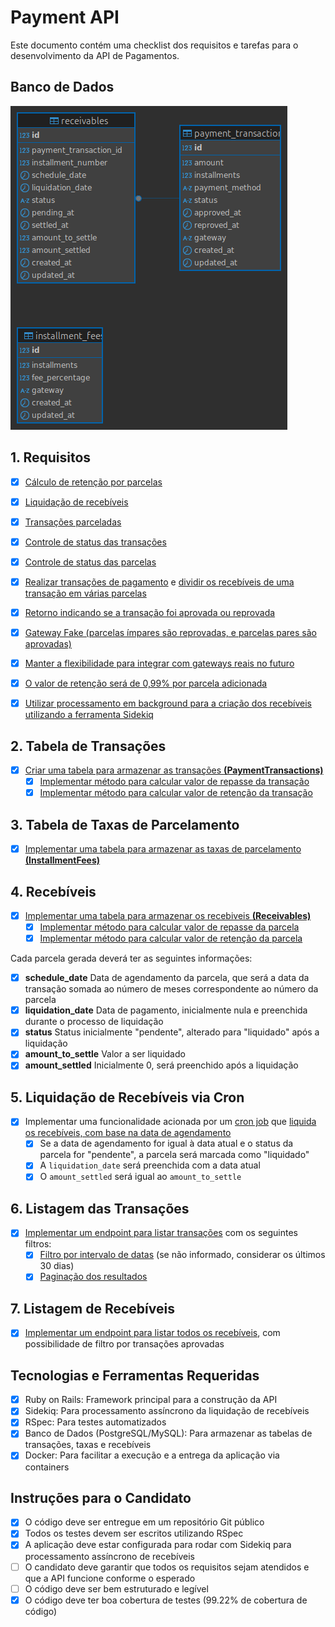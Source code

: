 # Payment API

Este documento contém uma checklist dos requisitos e tarefas para o desenvolvimento da API de Pagamentos.

## Banco de Dados

![ERD](https://github.com/luiz-ouroboros/payment_api/blob/master/public/db_erd.png)

## 1. Requisitos

- [x] [Cálculo de retenção por parcelas](https://github.com/luiz-ouroboros/payment_api/blob/78eba055257b794a298bbbdf1500977ca863e388/app/models/receivable.rb#L20)
- [x] [Liquidação de recebíveis](https://github.com/luiz-ouroboros/payment_api/blob/78eba055257b794a298bbbdf1500977ca863e388/config/initializers/sidekiq_cron.rb#L3)
- [x] [Transações parceladas](https://github.com/luiz-ouroboros/payment_api/blob/78eba055257b794a298bbbdf1500977ca863e388/app/models/receivables/create_by_payment_transaction.rb#L1)
- [x] [Controle de status das transações](https://github.com/luiz-ouroboros/payment_api/blob/78eba055257b794a298bbbdf1500977ca863e388/app/models/payment_transaction.rb#L18)
- [x] [Controle de status das parcelas](https://github.com/luiz-ouroboros/payment_api/blob/78eba055257b794a298bbbdf1500977ca863e388/app/models/receivable.rb#L15)

- [x] [Realizar transações de pagamento](https://github.com/luiz-ouroboros/payment_api/blob/78eba055257b794a298bbbdf1500977ca863e388/app/models/payment_transactions/create.rb#L12) e [dividir os recebíveis de uma transação em várias parcelas](https://github.com/luiz-ouroboros/payment_api/blob/78eba055257b794a298bbbdf1500977ca863e388/app/models/receivables/create_by_payment_transaction.rb#L1)
- [x] [Retorno indicando se a transação foi aprovada ou reprovada](https://github.com/luiz-ouroboros/payment_api/blob/78eba055257b794a298bbbdf1500977ca863e388/app/models/gateways/fake_gateway/creation_validation.rb#L5)
- [x] [Gateway Fake (parcelas ímpares são reprovadas, e parcelas pares são aprovadas)](https://github.com/luiz-ouroboros/payment_api/blob/78eba055257b794a298bbbdf1500977ca863e388/app/models/gateways/fake_gateway/creation_validation.rb#L5)
- [x] [Manter a flexibilidade para integrar com gateways reais no futuro](https://github.com/luiz-ouroboros/payment_api/blob/78eba055257b794a298bbbdf1500977ca863e388/app/models/gateways.rb#L2)
- [x] [O valor de retenção será de 0,99% por parcela adicionada](https://github.com/luiz-ouroboros/payment_api/blob/78eba055257b794a298bbbdf1500977ca863e388/app/models/installment_fee.rb#L7)
- [x] [Utilizar processamento em background para a criação dos recebíveis utilizando a ferramenta Sidekiq](https://github.com/luiz-ouroboros/payment_api/blob/78eba055257b794a298bbbdf1500977ca863e388/app/models/payment_transactions/create.rb#L49)

## 2. Tabela de Transações

- [x] [Criar uma tabela para armazenar as transações **(PaymentTransactions)**](https://github.com/luiz-ouroboros/payment_api/blob/78eba055257b794a298bbbdf1500977ca863e388/db/migrate/20250227223819_create_payment_transactions.rb) 
  - [x] [Implementar método para calcular valor de repasse da transação](https://github.com/luiz-ouroboros/payment_api/blob/78eba055257b794a298bbbdf1500977ca863e388/app/models/payment_transaction.rb#L53)
  - [x] [Implementar método para calcular valor de retenção da transação](https://github.com/luiz-ouroboros/payment_api/blob/78eba055257b794a298bbbdf1500977ca863e388/app/models/payment_transaction.rb#L42)

## 3. Tabela de Taxas de Parcelamento

- [x] [Implementar uma tabela para armazenar as taxas de parcelamento **(InstallmentFees)**](https://github.com/luiz-ouroboros/payment_api/blob/78eba055257b794a298bbbdf1500977ca863e388/db/migrate/20250227224235_create_installment_fees.rb) 

## 4. Recebíveis

- [x] [Implementar uma tabela para armazenar os recebiveis **(Receivables)**](https://github.com/luiz-ouroboros/payment_api/blob/78eba055257b794a298bbbdf1500977ca863e388/db/migrate/20250227224750_create_receivables.rb)
  - [x] [Implementar método para calcular valor de repasse da parcela](https://github.com/luiz-ouroboros/payment_api/blob/78eba055257b794a298bbbdf1500977ca863e388/app/models/receivable.rb#L30)
  - [x] [Implementar método para calcular valor de retenção da parcela](https://github.com/luiz-ouroboros/payment_api/blob/78eba055257b794a298bbbdf1500977ca863e388/app/models/receivable.rb#L20)

Cada parcela gerada deverá ter as seguintes informações:
- [x] **schedule_date** Data de agendamento da parcela, que será a data da transação somada ao número de meses correspondente ao número da parcela
- [x] **liquidation_date** Data de pagamento, inicialmente nula e preenchida durante o processo de liquidação
- [x] **status** Status inicialmente "pendente", alterado para "liquidado" após a liquidação
- [x] **amount_to_settle** Valor a ser liquidado
- [x] **amount_settled** Inicialmente 0, será preenchido após a liquidação

## 5. Liquidação de Recebíveis via Cron

- [x] Implementar uma funcionalidade acionada por um [cron job](https://github.com/luiz-ouroboros/payment_api/blob/78eba055257b794a298bbbdf1500977ca863e388/config/initializers/sidekiq_cron.rb) que [liquida os recebíveis, com base na data de agendamento](https://github.com/luiz-ouroboros/payment_api/blob/78eba055257b794a298bbbdf1500977ca863e388/app/models/receivables/settle_all_today.rb)
  - [x] Se a data de agendamento for igual à data atual e o status da parcela for "pendente", a parcela será marcada como "liquidado"
  - [x] A `liquidation_date` será preenchida com a data atual
  - [x] O `amount_settled` será igual ao `amount_to_settle`

## 6. Listagem das Transações

- [x] [Implementar um endpoint para listar transações](https://github.com/luiz-ouroboros/payment_api/blob/78eba055257b794a298bbbdf1500977ca863e388/app/controllers/payment_transactions_controller.rb#L2) com os seguintes filtros:
  - [x] [Filtro por intervalo de datas](https://github.com/luiz-ouroboros/payment_api/blob/78eba055257b794a298bbbdf1500977ca863e388/app/models/payment_transactions/get.rb#L50) (se não informado, considerar os últimos 30 dias)
  - [x] [Paginação dos resultados](https://github.com/luiz-ouroboros/payment_api/blob/78eba055257b794a298bbbdf1500977ca863e388/app/models/payment_transactions/get.rb#L61)

## 7. Listagem de Recebíveis

- [x] [Implementar um endpoint para listar todos os recebíveis](https://github.com/luiz-ouroboros/payment_api/blob/78eba055257b794a298bbbdf1500977ca863e388/app/controllers/receivables_controller.rb#L2), com possibilidade de filtro por transações aprovadas

## Tecnologias e Ferramentas Requeridas

- [x] Ruby on Rails: Framework principal para a construção da API
- [x] Sidekiq: Para processamento assíncrono da liquidação de recebíveis
- [x] RSpec: Para testes automatizados
- [x] Banco de Dados (PostgreSQL/MySQL): Para armazenar as tabelas de transações, taxas e recebíveis
- [x] Docker: Para facilitar a execução e a entrega da aplicação via containers

## Instruções para o Candidato

- [x] O código deve ser entregue em um repositório Git público
- [x] Todos os testes devem ser escritos utilizando RSpec
- [x] A aplicação deve estar configurada para rodar com Sidekiq para processamento assíncrono de recebíveis
- [ ] O candidato deve garantir que todos os requisitos sejam atendidos e que a API funcione conforme o esperado
- [ ] O código deve ser bem estruturado e legível
- [x] O código deve ter boa cobertura de testes (99.22% de cobertura de código)
